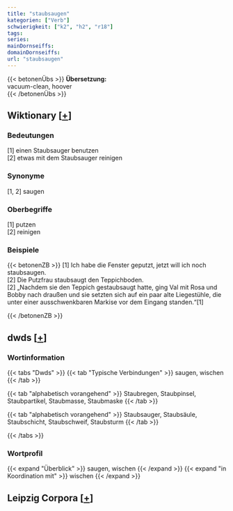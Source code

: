 ```yaml
---
title: "staubsaugen"
kategorien: ["Verb"]
schwierigkeit: ["k2", "h2", "r18"]
tags:
series:
mainDornseiffs:
domainDornseiffs:
url: "staubsaugen"
---
```


{{< betonenÜbs >}}
**Übersetzung:**  
vacuum-clean, hoover  
{{< /betonenÜbs >}}

## Wiktionary [[+](https://de.wiktionary.org/wiki/staubsaugen)]

### Bedeutungen
[1] einen Staubsauger benutzen  
[2] etwas mit dem Staubsauger reinigen  

### Synonyme
[1, 2] saugen  

### Oberbegriffe
[1] putzen  
[2] reinigen  

### Beispiele
{{< betonenZB >}}
[1] Ich habe die Fenster geputzt, jetzt will ich noch staubsaugen.  
[2] Die Putzfrau staubsaugt den Teppichboden.  
[2] „Nachdem sie den Teppich gestaubsaugt hatte, ging Val mit Rosa und Bobby nach draußen und sie setzten sich auf ein paar alte Liegestühle, die unter einer ausschwenkbaren Markise vor dem Eingang standen.“[1]  

{{< /betonenZB >}}


## dwds [[+](https://www.dwds.de/wb/staubsaugen)]

### Wortinformation
{{< tabs "Dwds" >}}
{{< tab "Typische Verbindungen" >}}
saugen, wischen
{{< /tab >}}

{{< tab "alphabetisch vorangehend" >}}
Staubregen, Staubpinsel, Staubpartikel, Staubmasse, Staubmaske
{{< /tab >}}

{{< tab "alphabetisch vorangehend" >}}
Staubsauger, Staubsäule, Staubschicht, Staubschweif, Staubsturm
{{< /tab >}}

{{< /tabs >}}

### Wortprofil
{{< expand "Überblick" >}} saugen, wischen {{< /expand >}}
{{< expand "in Koordination mit" >}} wischen {{< /expand >}}

## Leipzig Corpora [[+](https://corpora.uni-leipzig.de/en/res?word=staubsaugen&corpusId=deu_newscrawl-public_2018)]

